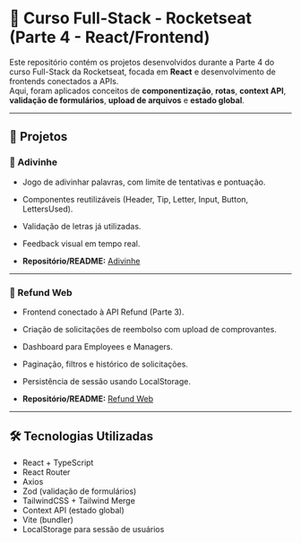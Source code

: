 # 🚀 Curso Full-Stack - Rocketseat (Parte 4 - React/Frontend)

Este repositório contém os projetos desenvolvidos durante a Parte 4 do curso Full-Stack da Rocketseat, focada em **React** e desenvolvimento de frontends conectados a APIs.  
Aqui, foram aplicados conceitos de **componentização**, **rotas**, **context API**, **validação de formulários**, **upload de arquivos** e **estado global**.

---

## 📂 Projetos

### 🎯 Adivinhe
- Jogo de adivinhar palavras, com limite de tentativas e pontuação.
- Componentes reutilizáveis (Header, Tip, Letter, Input, Button, LettersUsed).
- Validação de letras já utilizadas.
- Feedback visual em tempo real.

- **Repositório/README:** [Adivinhe](./adivinhe/README.md)

---

### 💸 Refund Web
- Frontend conectado à API Refund (Parte 3).
- Criação de solicitações de reembolso com upload de comprovantes.
- Dashboard para Employees e Managers.
- Paginação, filtros e histórico de solicitações.
- Persistência de sessão usando LocalStorage.

- **Repositório/README:** [Refund Web](./refund/README.md)

---

## 🛠️ Tecnologias Utilizadas

- React + TypeScript
- React Router
- Axios
- Zod (validação de formulários)
- TailwindCSS + Tailwind Merge
- Context API (estado global)
- Vite (bundler)
- LocalStorage para sessão de usuários
